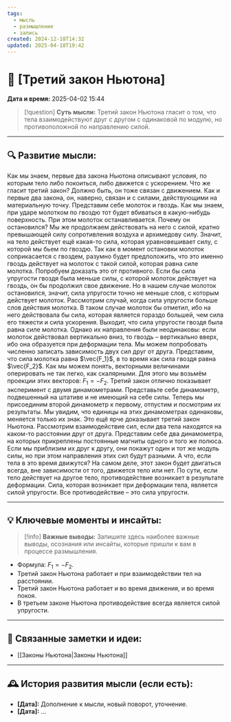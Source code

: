 ```yaml
---
tags:
  - мысль
  - размышление
  - запись
created: 2024-12-18T14:32
updated: 2025-04-18T19:42
---
```


# 💭  [Третий закон Ньютона]

**Дата и время:** 2025-04-02 15:44

> [!question] **Суть мысли:**
> Третий закон Ньютона гласит о том, что тела взаимодействуют друг с другом с одинаковой по модулю, но противоположной по направлению силой.

---

## 🔍 Развитие мысли:

Как мы знаем, первые два закона Ньютона описывают условия, по которым тело либо покоиться, либо движется с ускорением. Что же гласит третий закон? Должно быть, он тоже связан с движением. Как и первые два закона, он, наверно, связан и с силами, действующими на материальную точку. 
Представим себе молоток и гвоздь. Как мы знаем, при ударе молотком по гвоздю тот будет вбиваться в какую-нибудь поверхность. При этом молоток останавливается. Почему он остановился? Мы же продолжаем действовать на него с силой, кратно превышающей силу сопротивления воздуха и архимедову силу. Значит, на тело действует ещё какая-то сила, которая уравновешивает силу, с которой мы бьем по гвоздю. Так как в момент остановки молоток соприкасается с гвоздем, разумно будет предположить, что это именно гвоздь действует на молоток с такой силой, которая равна силе молотка. Попробуем доказать это от противного. Если бы сила упругости гвоздя была меньше силы, с которой молоток действует на гвоздь, он бы продолжил свое движение. Но в нашем случае молоток остановился, значит, сила упругости точно не меньше слов, с которым действует молоток.
Рассмотрим случай, когда сила упругости больше слов действия молотка. В таком случае молоток бы отметил, ибо на него действовала бы сила, которая является гораздо большей, чем сила его тяжести и сила ускорения. Выходит, что сила упругости гвоздя была равна силе молотка. Однако их направления были неодинаковы: если молоток действовал вертикально вниз, то гвоздь – вертикально вверх, ибо она образуется при деформации тела. Мы можем попробовать численно записать зависимость двух сил друг от друга. Представим, что сила молотка равна $\vec{F_1}$, в то время как сила гвоздя равна $\vec{F_2}$. Как мы можем понять, векторными величинами оперировать не так легко, как скалярными. Для этого мы возьмём проекции этих векторов: $F_1= -F_2$. 
Третий закон отлично показывает эксперимент с двумя динамометрами.
Представьте себе динамометр, подвешенный на штативе и не имеющий на себе силы. Теперь мы присоединим второй динамометр к первому, отпустим и посмотрим их результаты. Мы увидим, что единицы на этих динамометрах одинаковы, меняется только их знак. Это ещё ярче доказывает третий закон Ньютона.
Рассмотрим взаимодействие сил, если два тела находятся на каком-то расстоянии друг от друга. Представим себе два динамометра, на которых прикреплены постоянные магниты одного и того же полюса.  Если мы приблизим их друг к другу, они покажут один и тот же модуль силы, но при этом направления этих сил будут разными.
А что, если тела в это время движутся? На самом деле, этот закон будет двигаться всегда, вне зависимости от того, движется тело или нет.
По сути, если тело действует на другое тело, противодействие возникает в результате деформации. Сила, которая возникает при деформации тела, является силой упругости. Все противодействие – это сила упругости.

---

## 💡 Ключевые моменты и инсайты:

> [!info] **Важные выводы:**
> Запишите здесь наиболее важные выводы, осознания или инсайты, которые пришли к вам в процессе размышления.

- Формула: $F_1=-F_2$.
- Третий закон Ньютона работает и при взаимодействии тел на расстоянии.
- Третий закон Ньютона работает и во время движения, и во время покоя.
- В третьем законе Ньютона противодействие всегда является силой упругости.

---

## 🔄 Связанные заметки и идеи:

- [[Законы Ньютона|Законы Ньютона]]

---

## 🕰️ История развития мысли (если есть):

* **[Дата]:**  Дополнение к мысли, новый поворот, уточнение.
* **[Дата]:**  ...